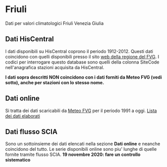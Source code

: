 # Friuli

Dati per valori climatologici Friuli Venezia Giulia

## Dati HisCentral

I dati disponibili su HisCentral coprono il periodo 1912-2012. Questi dati coincidono con quelli disponibili presso il sito [web della regione del FVG](http://www.regione.fvg.it/rafvg/cms/RAFVG/ambiente-territorio/tutela-ambiente-gestione-risorse-naturali/FOGLIA205/#id4). I codici per interrogare questo database sono quelli della colonna SiteCode nell'anagrafica stazioni acquisita da HisCentral.

**I dati sopra descritti NON coincidono con i dati forniti da Meteo FVG (vedi sotto), anche per stazioni con lo stesso nome.**

## Dati online

Si tratta dei dati scaricabili da [Meteo FVG](https://www.meteo.fvg.it/archivio.php?ln=&p=dati) per il periodo 1991 a oggi. 
[Lista dei dati elaborati](./docs/scaricati.md)

## Dati flusso SCIA

Sono un sottoinsieme dei dati elencati nella sezione **Dati online** e neanche coincidono del tutto. Le serie disponibili online sono piu' lunghe di quelle fornite tramite flusso SCIA. **19 novembre 2020: fare un controllo sistematico**
